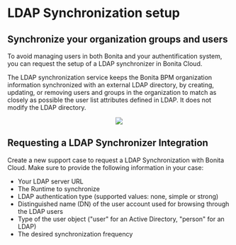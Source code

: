 # LDAP Synchronization setup
## Synchronize your organization groups and users

To avoid managing users in both Bonita and your authentification system, you can request the setup of a LDAP synchronizer in Bonita Cloud.

The LDAP synchronization service keeps the Bonita BPM organization information synchronized with an external LDAP directory, by creating, updating, or removing users and groups in the organization to match as closely as possible the user list attributes defined in LDAP. It does not modify the LDAP directory.

<div style="text-align:center">
    <img src="cloud/images/master/LDAPConfigDiagramRS.png"> 
</div>

## Requesting a LDAP Synchronizer Integration
Create a new support case to request a LDAP Synchronization with Bonita Cloud. Make sure to provide the following information in your case:
* Your LDAP server URL
* The Runtime to synchronize
* LDAP authentication type (supported values: none, simple or strong)
* Distinguished name (DN) of the user account used for browsing through the LDAP users
* Type of the user object ("user" for an Active Directory, "person" for an LDAP)
* The desired synchronization frequency
